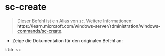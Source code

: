 # sc-create

> Dieser Befehl ist ein Alias von `sc`.
> Weitere Informationen: <https://learn.microsoft.com/windows-server/administration/windows-commands/sc-create>.

- Zeige die Dokumentation für den originalen Befehl an:

`tldr sc`
